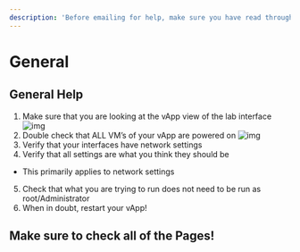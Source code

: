 ```yaml
---
description: 'Before emailing for help, make sure you have read through every page here.'
---
```


# General

## General Help

1. Make sure that you are looking at the vApp view of the lab interface
![img](https://i.imgur.com/5B50bNN.png)
2. Double check that ALL VM’s of your vApp are powered on
![img](https://i.imgur.com/fdzNoP9.png)
3. Verify that your interfaces have network settings
4. Verify that all settings are what you think they should be
  * This primarily applies to network settings
5. Check that what you are trying to run does not need to be run as root/Administrator
6. When in doubt, restart your vApp!

## Make sure to check all of the Pages!
